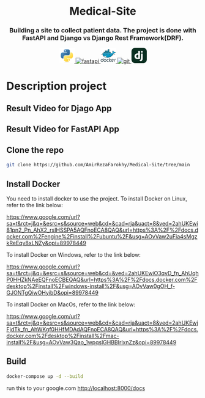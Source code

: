 <div align="center">
<h1 align="center">Medical-Site</h1>
<h3 align="center">Building a site to collect patient data. The project is done with FastAPI and Django vs Django Rest Framework(DRF). </h3>
</div>
<p align="center">
<a href="https://www.python.org" target="_blank"> <img src="https://raw.githubusercontent.com/devicons/devicon/master/icons/python/python-original.svg" alt="python" width="40" height="40"/> </a>
<a href="https://fastapi.tiangolo.com/" target="_blank"> <img src="https://styles.redditmedia.com/t5_22y58b/styles/communityIcon_r5ax236rfw961.png" alt="fastapi" width="40" height="40"/> </a>
<a href="https://www.docker.com/" target="_blank"> <img src="https://raw.githubusercontent.com/devicons/devicon/master/icons/docker/docker-original-wordmark.svg" alt="docker" width="40" height="40"/> </a>
<a href="https://git-scm.com/" target="_blank"> <img src="https://www.vectorlogo.zone/logos/git-scm/git-scm-icon.svg" alt="git" width="40" height="40"/> </a>
<a href="https://www.django-rest-framework.org/" target="_blank"> <img src="https://github.com/tandpfun/skill-icons/blob/main/icons/Django.svg" alt="Django" width="40" height="40"/></a>
</p>


# Description project




## Result Video for Djago App


## Result Video for FastAPI App



## Clone the repo
```bash
git clone https://github.com/AmirRezaFarokhy/Medical-Site/tree/main
```

## Install Docker
You need to install docker to use the project.
To install Docker on Linux, refer to the link below:

https://www.google.com/url?sa=t&rct=j&q=&esrc=s&source=web&cd=&cad=rja&uact=8&ved=2ahUKEwi81pn2_Pn_AhX2_rsIHSSPA5AQFnoECA8QAQ&url=https%3A%2F%2Fdocs.docker.com%2Fengine%2Finstall%2Fubuntu%2F&usg=AOvVaw2uFia4sMgzkReEqv8xLNZy&opi=89978449

To install Docker on Windows, refer to the link below:

https://www.google.com/url?sa=t&rct=j&q=&esrc=s&source=web&cd=&ved=2ahUKEwiO3qvD_fn_AhUqhP0HHZkNAeEQFnoECBEQAQ&url=https%3A%2F%2Fdocs.docker.com%2Fdesktop%2Finstall%2Fwindows-install%2F&usg=AOvVaw0gOH_f-GJONTgQiwOHyibD&opi=89978449

To install Docker on MacOs, refer to the link below:

https://www.google.com/url?sa=t&rct=j&q=&esrc=s&source=web&cd=&cad=rja&uact=8&ved=2ahUKEwjFjdTk_fn_AhWKgf0HHfMDAdAQFnoECA8QAQ&url=https%3A%2F%2Fdocs.docker.com%2Fdesktop%2Finstall%2Fmac-install%2F&usg=AOvVaw3Qao_1wpqslGHBBIrlxnZz&opi=89978449


## Build 
```bash
docker-compose up -d --build
```

run this to your google.com <http://localhost:8000/docs> 


